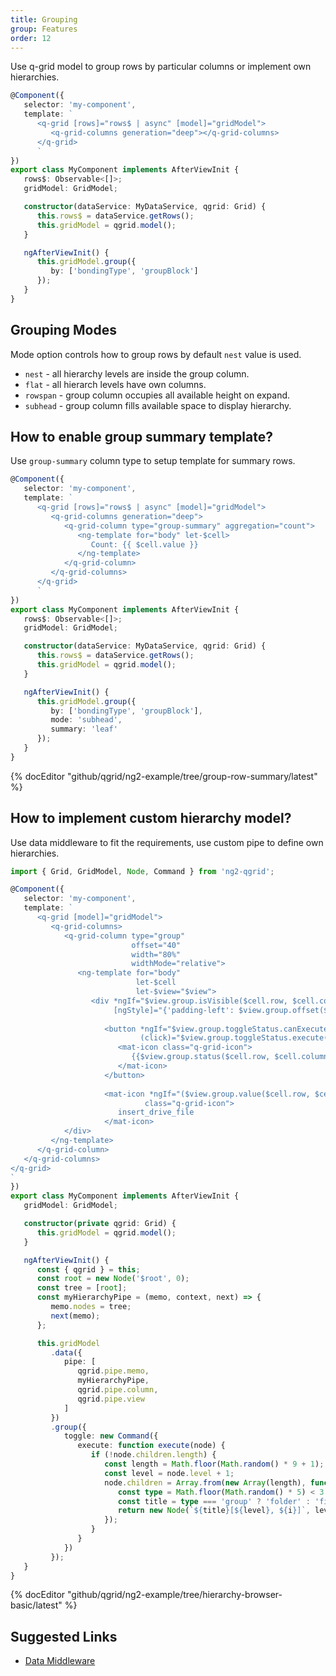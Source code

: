 ```yaml
---
title: Grouping
group: Features
order: 12
---
```


Use q-grid model to group rows by particular columns or implement own hierarchies.

```typescript
@Component({
   selector: 'my-component',
   template: `
      <q-grid [rows]="rows$ | async" [model]="gridModel">
         <q-grid-columns generation="deep"></q-grid-columns>
      </q-grid>
      `
})
export class MyComponent implements AfterViewInit {
   rows$: Observable<[]>;
   gridModel: GridModel;

   constructor(dataService: MyDataService, qgrid: Grid) {
      this.rows$ = dataService.getRows();
      this.gridModel = qgrid.model();
   }

   ngAfterViewInit() {
      this.gridModel.group({
         by: ['bondingType', 'groupBlock']
      });
   }
}
```

## Grouping Modes

Mode option controls how to group rows by default `nest` value is used.

* `nest` - all hierarchy levels are inside the group column.
* `flat` - all hierarch levels have own columns.
* `rowspan` - group column occupies all available height on expand.
* `subhead` - group column fills available space to display hierarchy.

## How to enable group summary template?

Use `group-summary` column type to setup template for summary rows.

```typescript
@Component({
   selector: 'my-component',
   template: `
      <q-grid [rows]="rows$ | async" [model]="gridModel">
         <q-grid-columns generation="deep">
            <q-grid-column type="group-summary" aggregation="count">
               <ng-template for="body" let-$cell>
                  Count: {{ $cell.value }}
               </ng-template>
            </q-grid-column>
         </q-grid-columns>
      </q-grid>
      `
})
export class MyComponent implements AfterViewInit {
   rows$: Observable<[]>;
   gridModel: GridModel;

   constructor(dataService: MyDataService, qgrid: Grid) {
      this.rows$ = dataService.getRows();
      this.gridModel = qgrid.model();
   }

   ngAfterViewInit() {
      this.gridModel.group({
         by: ['bondingType', 'groupBlock'],
         mode: 'subhead',
         summary: 'leaf'
      });
   }
}
```

{% docEditor "github/qgrid/ng2-example/tree/group-row-summary/latest" %}

## How to implement custom hierarchy model?

Use data middleware to fit the requirements, use custom pipe to define own hierarchies.

```typescript
import { Grid, GridModel, Node, Command } from 'ng2-qgrid';

@Component({
   selector: 'my-component',
   template: `
      <q-grid [model]="gridModel">
         <q-grid-columns>
            <q-grid-column type="group"
                           offset="40"
                           width="80%"
                           widthMode="relative">
               <ng-template for="body"
                            let-$cell
                            let-$view="$view">
                  <div *ngIf="$view.group.isVisible($cell.row, $cell.column)"
                       [ngStyle]="{'padding-left': $view.group.offset($cell.row, $cell.column) + 'px'}">
               
                     <button *ngIf="$view.group.toggleStatus.canExecute($cell.row, $cell.column)"
                             (click)="$view.group.toggleStatus.execute($cell.row, $cell.column)">
                        <mat-icon class="q-grid-icon">
                           {{$view.group.status($cell.row, $cell.column) === 'expand' ? 'folder_open' : 'folder'}}
                        </mat-icon>
                     </button>
                     
                     <mat-icon *ngIf="($view.group.value($cell.row, $cell.column)).startsWith('file')"
                              class="q-grid-icon">
                        insert_drive_file
                     </mat-icon>
            </div>
         </ng-template>
      </q-grid-column>
   </q-grid-columns>
</q-grid>
`
})
export class MyComponent implements AfterViewInit {
   gridModel: GridModel;

   constructor(private qgrid: Grid) {
      this.gridModel = qgrid.model();
   }

   ngAfterViewInit() {
      const { qgrid } = this;
      const root = new Node('$root', 0);
      const tree = [root];
      const myHierarchyPipe = (memo, context, next) => {
         memo.nodes = tree;
         next(memo);
      };

      this.gridModel
         .data({
            pipe: [
               qgrid.pipe.memo,
               myHierarchyPipe,
               qgrid.pipe.column,
               qgrid.pipe.view
            ]
         })
         .group({
            toggle: new Command({
               execute: function execute(node) {
                  if (!node.children.length) {
                     const length = Math.floor(Math.random() * 9 + 1);
                     const level = node.level + 1;
                     node.children = Array.from(new Array(length), function (x, i) {
                        const type = Math.floor(Math.random() * 5) < 3 ? 'group' : 'value';
                        const title = type === 'group' ? 'folder' : 'file';
                        return new Node(`${title}[${level}, ${i}]`, level, type);
                     });
                  }
               }
            })
         });
   }
}
```

{% docEditor "github/qgrid/ng2-example/tree/hierarchy-browser-basic/latest" %}

## Suggested Links

* [Data Middleware](/reference/data-middleware.html)

